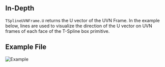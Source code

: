 ## In-Depth
`TSplineUVNFrame.U` returns the U vector of the UVN Frame. In the example below, lines are used to visualize the direction of the U vector on UVN frames of each face of the T-Spline box primitive.

## Example File

![Example](./Autodesk.DesignScript.Geometry.TSpline.TSplineUVNFrame.U_img.jpg)
